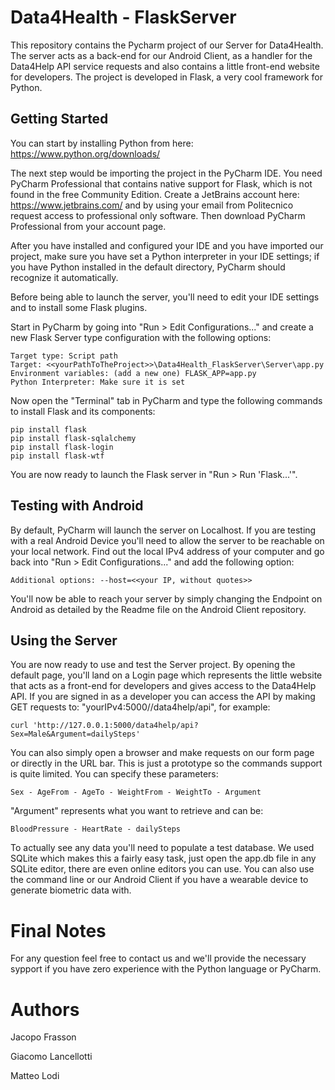 # Data4Health - FlaskServer
This repository contains the Pycharm project of our Server for Data4Health. The server acts as a back-end for our Android Client, 
as a handler for the Data4Help API service requests and also contains a little front-end website for developers.
The project is developed in Flask, a very cool framework for Python.
## Getting Started
You can start by installing Python from here: https://www.python.org/downloads/

The next step would be importing the project in the PyCharm IDE. You need PyCharm Professional that contains native support for Flask, 
which is not found in the free Community Edition. Create a JetBrains account here: https://www.jetbrains.com/ and by using your 
email from Politecnico request access to professional only software. Then download PyCharm Professional from your account page.

After you have installed and configured your IDE and you have imported our project, make sure you have set a Python interpreter in 
your IDE settings; if you have Python installed in the default directory, PyCharm should recognize it automatically.

Before being able to launch the server, you'll need to edit your IDE settings and to install some Flask plugins.

Start in PyCharm by going into "Run > Edit Configurations..." and create a new Flask Server type configuration with the following options:
```
Target type: Script path
Target: <<yourPathToTheProject>>\Data4Health_FlaskServer\Server\app.py
Environment variables: (add a new one) FLASK_APP=app.py
Python Interpreter: Make sure it is set
```
Now open the "Terminal" tab in PyCharm and type the following commands to install Flask and its components:
```
pip install flask
pip install flask-sqlalchemy
pip install flask-login
pip install flask-wtf
```
You are now ready to launch the Flask server in "Run > Run 'Flask...'".
## Testing with Android
By default, PyCharm will launch the server on Localhost. If you are testing with a real Android Device you'll need to allow the server
to be reachable on your local network. Find out the local IPv4 address of your computer and go back into "Run > Edit Configurations..." and
add the following option:
```
Additional options: --host=<<your IP, without quotes>>
```
You'll now be able to reach your server by simply changing the Endpoint on Android as detailed by the Readme file on the Android Client 
repository.
## Using the Server
You are now ready to use and test the Server project. By opening the default page, you'll land on a Login page which represents the 
little website that acts as a front-end for developers and gives access to the Data4Help API. If you are signed in as a developer you 
can access the API by making GET requests to: "yourIPv4:5000//data4help/api", for example:
```
curl 'http://127.0.0.1:5000/data4help/api?Sex=Male&Argument=dailySteps'
```
You can also simply open a browser and make requests on our form page or directly in the URL bar.
This is just a prototype so the commands support is quite limited.
You can specify these parameters:
```
Sex - AgeFrom - AgeTo - WeightFrom - WeightTo - Argument
```
"Argument" represents what you want to retrieve and can be:
```
BloodPressure - HeartRate - dailySteps
```
To actually see any data you'll need to populate a test database. We used SQLite which makes this a fairly easy task, just open the app.db
file in any SQLite editor, there are even online editors you can use. You can also use the command line or our Android Client if you have
a wearable device to generate biometric data with.
# Final Notes
For any question feel free to contact us and we'll provide the necessary sypport if you have zero experience with the Python language
or PyCharm.
# Authors
Jacopo Frasson

Giacomo Lancellotti

Matteo Lodi
